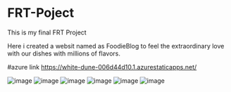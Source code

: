 # FRT-Poject
This is my final FRT Project

Here i created a websit named as FoodieBlog to feel the extraordinary love with our dishes with millions of flavors.

#azure link https://white-dune-006d44d10.1.azurestaticapps.net/

![image](https://user-images.githubusercontent.com/89394921/178141425-4570c8e3-4cd6-41e6-a758-989be3a630ea.png)
![image](https://user-images.githubusercontent.com/89394921/178141669-8b6aca71-3911-48ad-8ee8-f878a277da7e.png)
![image](https://user-images.githubusercontent.com/89394921/178141491-f6daadb4-9517-4119-bc79-817267b82f2b.png)
![image](https://user-images.githubusercontent.com/89394921/178141476-42c5f122-05ca-4107-8c69-d03707e5ad2f.png)
![image](https://user-images.githubusercontent.com/89394921/178141508-fa277e7c-42f5-4d1b-98fc-5fa22e6033dc.png)
![image](https://user-images.githubusercontent.com/89394921/178141662-349aaae2-5771-47c8-93c7-1ac146f54ac2.png)





